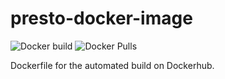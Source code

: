 # presto-docker-image

![Docker build](https://img.shields.io/docker/automated/gom68/presto-server.svg?style=for-the-badge)
![Docker Pulls](https://img.shields.io/docker/pulls/gom68/presto-server.svg?style=for-the-badge)

Dockerfile for the automated build on Dockerhub.
